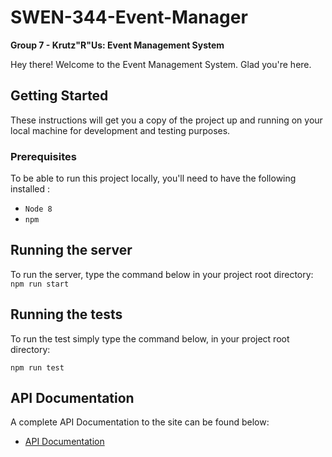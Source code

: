 # SWEN-344-Event-Manager
**Group 7 - Krutz"R"Us: Event Management System**

Hey there! Welcome to the Event Management System. Glad you're here. 

## Getting Started

These instructions will get you a copy of the project up and running on your local machine for development and testing purposes. 

### Prerequisites
To be able to run this project locally, you'll need to have the following installed : 
- `Node 8`
- `npm`

## Running the server

To run the server, type the command below in your project root directory:
```npm run start```

## Running the tests

To run the test simply type the command below, in your project root directory:

```npm run test```


## API Documentation

A complete API Documentation to the site can be found below:

* [API Documentation](/APIDocumentation.md) 


